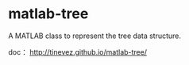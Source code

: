 matlab-tree
===========

A MATLAB class to represent the tree data structure.

doc：
http://tinevez.github.io/matlab-tree/
